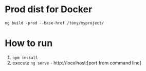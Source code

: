 # Prod dist for Docker
 `ng build -prod --base-href /tony/myproject/`

# How to run
 1. `npm install`
 2. execute `ng serve` - http://localhost:[port from command line]